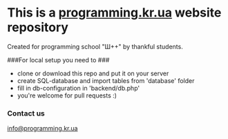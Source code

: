 # This is a [programming.kr.ua](http://programming.kr.ua/) website repository #

Created for programming school "Ш++" by thankful students.

###For local setup you need to ###

* clone or download this repo and put it on your server
* create SQL-database and import tables from 'database' folder
* fill in db-configuration in 'backend/db.php'
* you're welcome for pull requests :)

### Contact us  ###
info@programming.kr.ua
